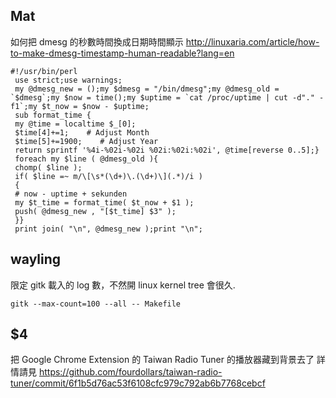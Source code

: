 ## Mat

如何把 dmesg 的秒數時間換成日期時間顯示
<http://linuxaria.com/article/how-to-make-dmesg-timestamp-human-readable?lang=en>

    #!/usr/bin/perl
     use strict;use warnings;
     my @dmesg_new = ();my $dmesg = "/bin/dmesg";my @dmesg_old = `$dmesg`;my $now = time();my $uptime = `cat /proc/uptime | cut -d"." -f1`;my $t_now = $now - $uptime;
     sub format_time {
     my @time = localtime $_[0];
     $time[4]+=1;    # Adjust Month
     $time[5]+=1900;    # Adjust Year
     return sprintf '%4i-%02i-%02i %02i:%02i:%02i', @time[reverse 0..5];}
     foreach my $line ( @dmesg_old ){
     chomp( $line );
     if( $line =~ m/\[\s*(\d+)\.(\d+)\](.*)/i )
     {
     # now - uptime + sekunden
     my $t_time = format_time( $t_now + $1 );
     push( @dmesg_new , "[$t_time] $3" );
     }}
     print join( "\n", @dmesg_new );print "\n";


## wayling

限定 gitk 載入的 log 數，不然開 linux kernel tree 會很久.

    gitk --max-count=100 --all -- Makefile


## $4

把 Google Chrome Extension 的 Taiwan Radio Tuner 的播放器藏到背景去了
詳情請見 <https://github.com/fourdollars/taiwan-radio-tuner/commit/6f1b5d76ac53f6108cfc979c792ab6b7768cebcf>